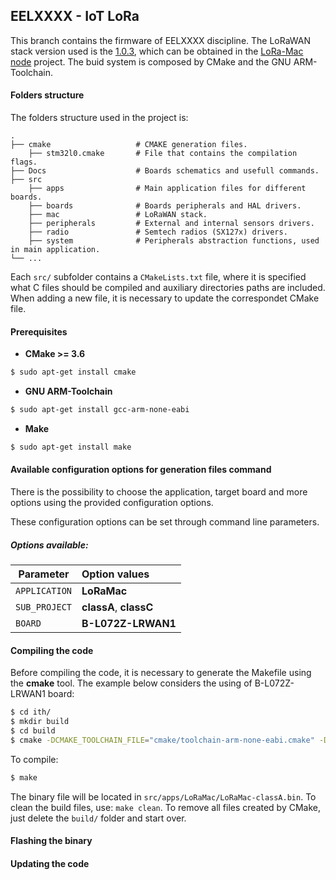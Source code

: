 ## EELXXXX - IoT LoRa

This branch contains the firmware of EELXXXX discipline. The LoRaWAN stack version used is the [1.0.3](https://lora-alliance.org/sites/default/files/2018-07/lorawan1.0.3.pdf), which can be obtained in the [LoRa-Mac node](https://github.com/Lora-net/LoRaMac-node/) project. The buid system is composed by CMake and the GNU ARM-Toolchain.

#### Folders structure

The folders structure used in the project is:

    .
    ├── cmake                   # CMAKE generation files.
        ├── stm32l0.cmake       # File that contains the compilation flags.
    ├── Docs                    # Boards schematics and usefull commands.
    ├── src
        ├── apps                # Main application files for different boards.
        ├── boards              # Boards peripherals and HAL drivers.
        ├── mac                 # LoRaWAN stack.
        ├── peripherals         # External and internal sensors drivers.
        ├── radio               # Semtech radios (SX127x) drivers.
        ├── system              # Peripherals abstraction functions, used in main application.
    └── ...

Each `src/` subfolder contains a `CMakeLists.txt` file, where it is specified what C files should be compiled and auxiliary directories paths are included. When adding a new file, it is necessary to update the correspondet CMake file.

#### Prerequisites

* **CMake >= 3.6**

```sh
$ sudo apt-get install cmake
```

* **GNU ARM-Toolchain**

```sh
$ sudo apt-get install gcc-arm-none-eabi
```

* **Make**

```sh
$ sudo apt-get install make
```

#### Available configuration options for generation files command

There is the possibility to choose the application, target board and more options using the provided configuration options.

These configuration options can be set through command line parameters.
    
##### Options available:

| Parameter          | Option values |
| -------------      | :-------------|
| `APPLICATION`      | **LoRaMac** |
| `SUB_PROJECT`      | **classA**, **classC** |
| `BOARD`            | **B-L072Z-LRWAN1** |

#### Compiling the code

Before compiling the code, it is necessary to generate the Makefile using the **cmake** tool. The example below considers the using of B-L072Z-LRWAN1 board:

```sh
$ cd ith/
$ mkdir build
$ cd build
$ cmake -DCMAKE_TOOLCHAIN_FILE="cmake/toolchain-arm-none-eabi.cmake" -DAPPLICATION="LoRaMac" -DSUB_PROJECT="classA" -DBOARD="B-L072Z-LRWAN1" ..
```

To compile:

```sh
$ make
```

The binary file will be located in ```src/apps/LoRaMac/LoRaMac-classA.bin```. To clean the build files, use: ```make clean```. To remove all files created by CMake, just delete the ```build/``` folder and start over.

#### Flashing the binary

#### Updating the code

